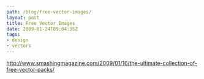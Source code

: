 ```yaml
---
path: /blog/free-vector-images/
layout: post
title: Free Vector Images
date: 2009-01-24T09:04:35Z
tags:
- design
- vectors
---
```


<a href="http://www.smashingmagazine.com/2009/01/16/the-ultimate-collection-of-free-vector-packs/" target="_blank">http://www.smashingmagazine.com/2009/01/16/the-ultimate-collection-of-free-vector-packs/</a>